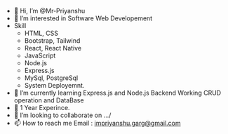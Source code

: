 - 👋 Hi, I’m @Mr-Priyanshu
- 👀 I’m interested in Software Web Developement 
- Skill
  -  HTML, CSS
  -  Bootstrap, Tailwind
  -  React, React Native
  -  JavaScript
  -  Node.js
  -  Express.js
  -  MySql, PostgreSql
  -  System Deployemnt.
- 🌱 I’m currently learning Express.js and Node.js Backend Working CRUD operation and DataBase
- 🏫 1 Year Experince.  
- 💞️ I’m looking to collaborate on .../
- 📫 How to reach me Email : impriyanshu.garg@gmail.com

<!---
Mr-Priyanshu/Mr-Priyanshu is a ✨ special ✨ repository because its `README.md` (this file) appears on your GitHub profile.
You can click the Preview link to take a look at your changes.
--->

